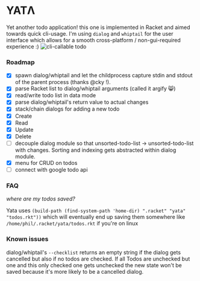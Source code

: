 # YATΛ
Yet another todo application! this one is implemented in Racket and aimed towards quick cli-usage. I'm using `dialog` and `whiptail` for the user interface which allows for a smooth cross-platform / non-gui-required experience :)
![cli-callable todo](http://i.imgur.com/HAp3v6V.gif)

### Roadmap
- [x] spawn dialog/whiptail and let the childprocess capture stdin and stdout of the parent process (thanks @cky !).
- [x] parse Racket list to dialog/whiptail arguments (called it argify :smile_cat:)
- [x] read/write todo list in data mode
- [x] parse dialog/whiptail's return value to actual changes
- [x] stack/chain dialogs for adding a new todo
- [x] Create
- [x] Read
- [x] Update
- [x] Delete
- [ ] decouple dialog module so that unsorted-todo-list -> unsorted-todo-list with changes. Sorting and indexing gets abstracted within dialog module.
- [x] menu for CRUD on todos
- [ ] connect with google todo api

### FAQ
_where are my todos saved?_

Yata uses `(build-path (find-system-path 'home-dir) ".racket" "yata" "todos.rkt"))` which will eventually end up saving them somewhere like `/home/phil/.racket/yata/todos.rkt` if you're on linux

### Known issues
dialog/whiptail's `--checklist` returns an empty string if the dialog gets cancelled but also if no todos are checked. If all Todos are unchecked but one and this only checked one gets unchecked the new state won't be saved because it's more likely to be a cancelled dialog.

